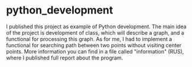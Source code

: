 # python_development
I published this project as example of Python development. The main idea of the project is development of class, which will describe a graph, and a functional for processing this graph. As for me, I had to implement a functional for searching path between two points without visiting center points. More information you can find in a file called "information" (RUS), where I published full report about the program.
